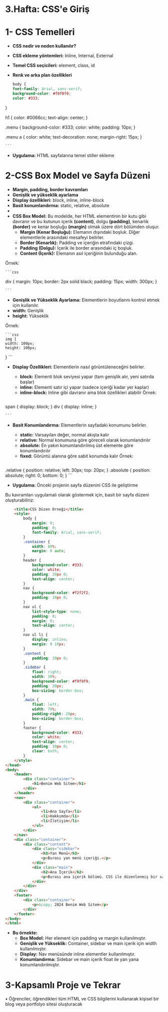# 3.Hafta: CSS'e Giriş

# 1- CSS Temelleri

- **CSS nedir ve neden kullanılır?**
- **CSS ekleme yöntemleri:** Inline, Internal, External
- **Temel CSS seçicileri:** element, class, id
- **Renk ve arka plan özellikleri**

    ```css
    body {
    font-family: Arial, sans-serif;
    background-color: #f0f0f0;
    color: #333;
}

h1 {
    color: #0066cc;
    text-align: center;
}

.menu {
    background-color: #333;
    color: white;
    padding: 10px;
}

.menu a {
    color: white;
    text-decoration: none;
    margin-right: 15px;
}

    ```
- **Uygulama:** HTML sayfalarına temel stiller ekleme

# 2-CSS Box Model ve Sayfa Düzeni

- **Margin, padding, border kavramları**
- **Genişlik ve yükseklik ayarlama**
- **Display özellikleri:** block, inline, inline-block
- **Basit konumlandırma:** static, relative, absolute
-
- **CSS Box Model:** Bu modelde, her HTML elementinin bir kutu gibi davranır ve bu kutunun içerik **(content)**,
dolgu **(padding)**, kenarlık **(border)** ve kenar boşluğu **(margin)** olmak üzere dört bölümden oluşur.
    - **Margin (Kenar Boşluğu):** Elemanın dışındaki boşluk. Diğer elementlerle arasındaki mesafeyi belirler.
    - **Border (Kenarlık):** Padding ve içeriğin etrafındaki çizgi.
    - **Padding (Dolgu):** İçerik ile border arasındaki iç boşluk.
    - **Content (İçerik):** Elemanın asıl içeriğinin bulunduğu alan.

Örnek:

    ```css
div {
    margin: 10px;
    border: 2px solid black;
    padding: 15px;
    width: 300px;
}

    ```

- **Genişlik ve Yükseklik Ayarlama:** Elementlerin boyutlarını kontrol etmek için kullanılır.
- **width:** Genişlik
- **height:** Yükseklik

Örnek:

    ```css
    img {
    width: 100px;
    height: 100px;
}
    ```

- **Display Özellikleri:** Elementlerin nasıl görüntüleneceğini belirler.
    - **block:** Elementi blok seviyesi yapar (tam genişlik alır, yeni satırda başlar)
    - **inline:** Elementi satır içi yapar (sadece içeriği kadar yer kaplar)
    - **inline-block:** Inline gibi davranır ama blok özellikleri alabilir
Örnek:

    ```css
span {
    display: block;
}
div {
    display: inline;
}

    ```

- **Basit Konumlandırma:** Elementlerin sayfadaki konumunu belirler.
    - **static:** Varsayılan değer, normal akışta kalır
    - **relative:** Normal konumuna göre göreceli olarak konumlandırılır
    - **absolute:** En yakın konumlandırılmış üst elemente göre konumlandırılır
    - **fixed:** Görüntü alanına göre sabit konumda kalır
Örnek:

    ```css
.relative {
    position: relative;
    left: 30px;
    top: 20px;
}
.absolute {
    position: absolute;
    right: 0;
    bottom: 0;
}
    ```
- **Uygulama:** Önceki projenin sayfa düzenini CSS ile geliştirme

Bu kavramları uygulamalı olarak göstermek için, basit bir sayfa düzeni oluşturabiliriz:

```html
    <title>CSS Düzen Örneği</title>
    <style>
        body {
            margin: 0;
            padding: 0;
            font-family: Arial, sans-serif;
        }
        .container {
            width: 80%;
            margin: 0 auto;
        }
        header {
            background-color: #333;
            color: white;
            padding: 20px 0;
            text-align: center;
        }
        nav {
            background-color: #f2f2f2;
            padding: 10px 0;
        }
        nav ul {
            list-style-type: none;
            padding: 0;
            margin: 0;
            text-align: center;
        }
        nav ul li {
            display: inline;
            margin: 0 10px;
        }
        .content {
            padding: 20px 0;
        }
        .sidebar {
            float: right;
            width: 30%;
            background-color: #f9f9f9;
            padding: 20px;
            box-sizing: border-box;
        }
        .main {
            float: left;
            width: 70%;
            padding-right: 20px;
            box-sizing: border-box;
        }
        footer {
            background-color: #333;
            color: white;
            text-align: center;
            padding: 10px 0;
            clear: both;
        }
    </style>
</head>
<body>
    <header>
        <div class="container">
            <h1>Benim Web Sitem</h1>
        </div>
    </header>
    <nav>
        <div class="container">
            <ul>
                <li>Ana Sayfa</li>
                <li>Hakkımda</li>
                <li>İletişim</li>
            </ul>
        </div>
    </nav>
    <div class="container">
        <div class="content">
            <div class="sidebar">
                <h3>Yan Menü</h3>
                <p>Burası yan menü içeriği.</p>
            </div>
            <div class="main">
                <h2>Ana İçerik</h2>
                <p>Burası ana içerik bölümü. CSS ile düzenlenmiş bir sayfa örneği.</p>
            </div>
        </div>
    </div>
    <footer>
        <div class="container">
            <p>&copy; 2024 Benim Web Sitem</p>
        </div>
    </footer>
</body>
</html>

```

- **Bu örnekte:**
    - **Box Model:** Her element için padding ve margin kullanılmıştır.
    - **Genişlik ve Yükseklik:** Container, sidebar ve main içerik için width kullanılmıştır.
    - **Display:** Nav menüsünde inline elementler kullanılmıştır.
    - **Konumlandırma:** Sidebar ve main içerik float ile yan yana konumlandırılmıştır.

# 3-Kapsamlı Proje ve Tekrar
•	Öğrenciler, öğrendikleri tüm HTML ve CSS bilgilerini kullanarak kişisel bir blog veya portfolyo sitesi oluşturacak
